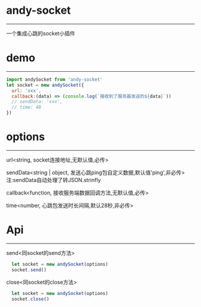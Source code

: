 # andy-socket
___
一个集成心跳的socket小插件

# demo
___
```js
import andySocket from 'andy-socket'
let socket = new andySocket({
  url: 'xxx',
  callback:(data) => (console.log(`接收到了服务器发送的${data}`))
  // sendData: 'xxx',
  // time: 48
})
```

# options
___
url<string, socket连接地址,无默认值,必传>

sendData<string | object, 发送心跳ping包自定义数据,默认值'ping',非必传> 
注:sendData自动处理了转JSON.strinfly

callback<function, 接收服务端数据回调方法,无默认值,必传>

time<number, 心跳包发送时长间隔,默认28秒,非必传>

# Api
___
send<同socket的send方法>
```js
  let socket = new andySocket(options)
  socket.send()
```
close<同socket的close方法>
```js
  let socket = new andySocket(options)
  socket.close()
```
